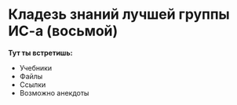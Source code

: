 # Кладезь знаний лучшей группы ИС-а (восьмой)
**Тут ты встретишь:**
- Учебники
- Файлы
- Ссылки
- Возможно анекдоты
